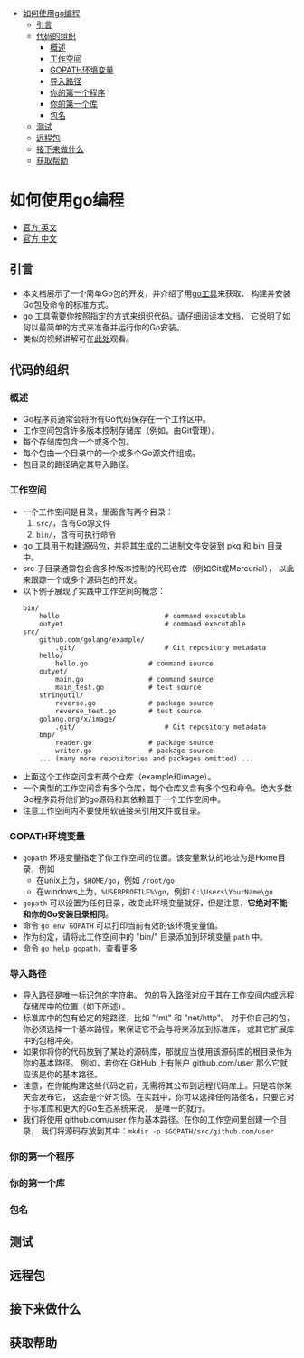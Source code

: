 <!-- TOC -->

- [如何使用go编程](#如何使用go编程)
    - [引言](#引言)
    - [代码的组织](#代码的组织)
        - [概述](#概述)
        - [工作空间](#工作空间)
        - [GOPATH环境变量](#gopath环境变量)
        - [导入路径](#导入路径)
        - [你的第一个程序](#你的第一个程序)
        - [你的第一个库](#你的第一个库)
        - [包名](#包名)
    - [测试](#测试)
    - [远程包](#远程包)
    - [接下来做什么](#接下来做什么)
    - [获取帮助](#获取帮助)

<!-- /TOC -->

# 如何使用go编程

- [官方 英文](https://golang.org/doc/code.html)
- [官方 中文](https://go-zh.org/doc/code.html)

## 引言

- 本文档展示了一个简单Go包的开发，并介绍了用[go工具](https://golang.org/cmd/go/)来获取、 构建并安装Go包及命令的标准方式。
- go 工具需要你按照指定的方式来组织代码。请仔细阅读本文档， 它说明了如何以最简单的方式来准备并运行你的Go安装。
- 类似的视频讲解可在[此处](https://www.youtube.com/watch?v=XCsL89YtqCs)观看。

## 代码的组织

### 概述

- Go程序员通常会将所有Go代码保存在一个工作区中。
- 工作空间包含许多版本控制存储库（例如，由Git管理）。
- 每个存储库包含一个或多个包。
- 每个包由一个目录中的一个或多个Go源文件组成。
- 包目录的路径确定其导入路径。

### 工作空间

- 一个工作空间是目录，里面含有两个目录：
    1. `src/`，含有Go源文件
    2. `bin/`，含有可执行命令
- go 工具用于构建源码包，并将其生成的二进制文件安装到 pkg 和 bin 目录中。
- src 子目录通常包会含多种版本控制的代码仓库（例如Git或Mercurial）， 以此来跟踪一个或多个源码包的开发。
- 以下例子展现了实践中工作空间的概念：
    ```
    bin/
        hello                          # command executable
        outyet                         # command executable
    src/
        github.com/golang/example/
            .git/                      # Git repository metadata
    	hello/
    	    hello.go               # command source
    	outyet/
    	    main.go                # command source
    	    main_test.go           # test source
    	stringutil/
    	    reverse.go             # package source
    	    reverse_test.go        # test source
        golang.org/x/image/
            .git/                      # Git repository metadata
    	bmp/
    	    reader.go              # package source
    	    writer.go              # package source
        ... (many more repositories and packages omitted) ...
    ```
- 上面这个工作空间含有两个仓库（example和image）。
- 一个典型的工作空间含有多个仓库，每个仓库又含有多个包和命令。绝大多数Go程序员将他们的go源码和其依赖置于一个工作空间中。
- 注意工作空间内不要使用软链接来引用文件或目录。


### GOPATH环境变量

- `gopath` 环境变量指定了你工作空间的位置。该变量默认的地址为是Home目录，例如
    - 在unix上为，`$HOME/go`，例如 `/root/go`
    - 在windows上为，`%USERPROFILE%\go`，例如 `C:\Users\YourName\go`
- `gopath` 可以设置为任何目录，改变此环境变量就好，但是注意，**它绝对不能和你的Go安装目录相同**。
- 命令 `go env GOPATH` 可以打印当前有效的该环境变量值。
- 作为约定，请将此工作空间中的 "bin/" 目录添加到环境变量 `path` 中。
- 命令 `go help gopath`，查看更多 

### 导入路径

- 导入路径是唯一标识包的字符串。 包的导入路径对应于其在工作空间内或远程存储库中的位置（如下所述）。
- 标准库中的包有给定的短路径，比如 "fmt" 和 "net/http"。 对于你自己的包，你必须选择一个基本路径，来保证它不会与将来添加到标准库， 或其它扩展库中的包相冲突。
- 如果你将你的代码放到了某处的源码库，那就应当使用该源码库的根目录作为你的基本路径。 例如，若你在 GitHub 上有账户 github.com/user 那么它就应该是你的基本路径。
- 注意，在你能构建这些代码之前，无需将其公布到远程代码库上。只是若你某天会发布它， 这会是个好习惯。在实践中，你可以选择任何路径名，只要它对于标准库和更大的Go生态系统来说， 是唯一的就行。
- 我们将使用 github.com/user 作为基本路径。在你的工作空间里创建一个目录， 我们将源码存放到其中：`mkdir -p $GOPATH/src/github.com/user`


### 你的第一个程序



### 你的第一个库

### 包名

## 测试

## 远程包

## 接下来做什么

## 获取帮助


